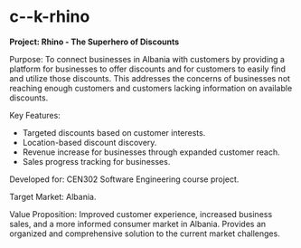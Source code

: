 # c--k-rhino
**Project: Rhino - The Superhero of Discounts**

Purpose: To connect businesses in Albania with customers by providing a platform for businesses to offer discounts and for customers to easily find and utilize those discounts. This addresses the concerns of businesses not reaching enough customers and customers lacking information on available discounts.

Key Features:

* Targeted discounts based on customer interests.
* Location-based discount discovery.
* Revenue increase for businesses through expanded customer reach.
* Sales progress tracking for businesses.

Developed for: CEN302 Software Engineering course project.

Target Market: Albania.

Value Proposition: Improved customer experience, increased business sales, and a more informed consumer market in Albania.  Provides an organized and comprehensive solution to the current market challenges.
